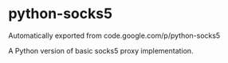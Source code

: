 # python-socks5
Automatically exported from code.google.com/p/python-socks5

A Python version of basic socks5 proxy implementation. 
